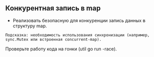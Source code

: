 ## Конкурентная запись в map
- Реализовать безопасную для конкуренции запись данных в структуру map.

`Подсказка: необходимость использования синхронизации (например, sync.Mutex или встроенная concurrent-map).`

Проверьте работу кода на гонки (util go run -race).